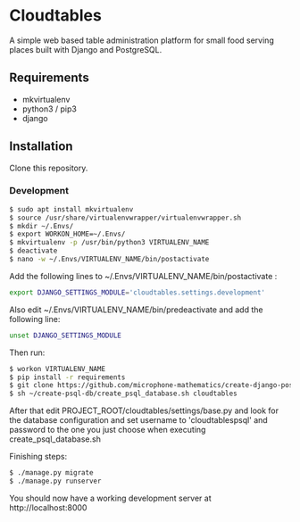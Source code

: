 # Cloudtables

A simple web based table administration platform for small food serving places built with Django and PostgreSQL.

## Requirements
- mkvirtualenv
- python3 / pip3
- django

## Installation

Clone this repository.

### Development 

```bash
$ sudo apt install mkvirtualenv
$ source /usr/share/virtualenvwrapper/virtualenvwrapper.sh
$ mkdir ~/.Envs/
$ export WORKON_HOME=~/.Envs/
$ mkvirtualenv -p /usr/bin/python3 VIRTUALENV_NAME
$ deactivate
$ nano -w ~/.Envs/VIRTUALENV_NAME/bin/postactivate
```

Add the following lines to ~/.Envs/VIRTUALENV_NAME/bin/postactivate :
```bash
export DJANGO_SETTINGS_MODULE='cloudtables.settings.development' 
```

Also edit ~/.Envs/VIRTUALENV_NAME/bin/predeactivate and add the following line:
```bash
unset DJANGO_SETTINGS_MODULE
```

Then run:
```bash
$ workon VIRTUALENV_NAME
$ pip install -r requirements
$ git clone https://github.com/microphone-mathematics/create-django-postgres-db.git ~/create-psql-db/
$ sh ~/create-psql-db/create_psql_database.sh cloudtables
```

After that edit PROJECT_ROOT/cloudtables/settings/base.py and look for the database configuration and set username to 'cloudtablespsql' and password to the one you just choose when executing create_psql_database.sh

Finishing steps:
```bash
$ ./manage.py migrate
$ ./manage.py runserver
```

You should now have a working development server at http://localhost:8000
